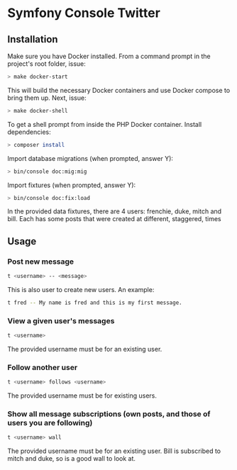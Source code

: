 # Symfony Console Twitter

## Installation
Make sure you have Docker installed. From a command prompt in the project's root folder, issue:

```bash
> make docker-start
```

This will build the necessary Docker containers and use Docker compose to bring them up. Next, issue:

```bash
> make docker-shell
```

To get a shell prompt from inside the PHP Docker container. Install dependencies:

```bash
> composer install
```

Import database migrations (when prompted, answer Y):

```bash
> bin/console doc:mig:mig
```

Import fixtures (when prompted, answer Y):

```bash
> bin/console doc:fix:load
```

In the provided data fixtures, there are 4 users: frenchie, duke, mitch and bill. Each has some posts that were created
at different, staggered, times

## Usage
### Post new message
```bash
t <username> -- <message>
```
This is also user to create new users. An example:
```bash
t fred -- My name is fred and this is my first message.
```

### View a given user's messages
```bash
t <username>
```
The provided username must be for an existing user.

### Follow another user
```bash
t <username> follows <username>
```
The provided username must be for existing users.

### Show all message subscriptions (own posts, and those of users you are following)
```bash
t <username> wall
```
The provided username must be for an existing user. Bill is subscribed to mitch and duke, so is a good wall to look at.
